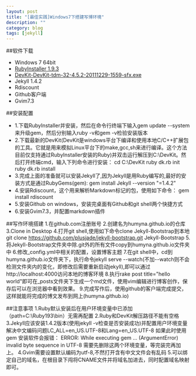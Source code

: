 ```yaml
---
layout: post
title: "[最佳实践]Windows7下搭建写博环境"
description: ""
category: blog
tags: [jekyll]
---
```



##软件下载
- Windows 7 64bit
- [RubyInstaller 1.9.3](http://rubyforge.org/frs/download.php/76054/rubyinstaller-1.9.3-p194.exe)
- [DevKit-DevKit-tdm-32-4.5.2-20111229-1559-sfx.exe](https://github.com/oneclick/rubyinstaller/downloads/)
- Jekyll 1.4.2
- Rdiscount
- Github客户端
- Gvim7.3

##安装配置
- 1.下载RubyInstaller并安装，然后在命令行终端下输入gem update --system来升级gem，然后分别输入ruby -v和gem -v检验安装版本
- 2.下载最新的DevKit(DevKit是windows平台下编译和使用本地C/C++扩展包的工具。它就是用来模拟Linux平台下的make,gcc,sh来进行编译。这个方法目前仅支持通过RubyInstaller安装的Ruby)并双击运行解压到C:\DevKit。然后打开终端cmd，输入下列命令进行安装：
    cd C:\DevKit
    ruby dk.rb init
    ruby dk.rb install
- 3.完成上面的准备就可以安装Jekyll了,因为Jekyll是用Ruby编写的,最好的安装方式是通过RubyGems(gem):
    gem install Jekyll --version "=1.4.2"
- 4.安装Rdiscount，这个用来解析Markdown标记的包，使用如下命令：
    gem install rdiscount
- 5.安装Github on windows，安装完桌面有Github和git shell两个快捷方式
- 6.安装Gvim7.3，并配置markdown插件

##写作环境搭建
    1.在github.com注册账号
    2.创建名为humyna.github.io的仓库
    3.Clone in Desktop
    4.打开git shell,使用如下命令clone Jekyll-Bootstrap到本地 
    git clone https://github.com/plusjade/jekyll-bootstrap.git Jekyll-Bootstrap
    5.将Jekyll-Bootstrap文件夹中除.git外的所有文件copy到humyna.github.io文件夹中
    6.修改_config.yml中相关的配置，设置博客主题
    7.在git shell中，cd到humyna.github.io文件夹下，执行命令jekyll serve --watch(不加--watch则不会检测文件夹内的变化，即修改后需要重新启动jekyll),即可以通过http://localhost:4000访问本地的博客环境
    8.执行rake post title="hello world"即可在_posts文件夹下生成一个md文件，使用vim编辑进行博客创作，保存后可以在浏览器中看到效果。
    9.完成写作后，使用github的客户端完成提交，这样就能将完成的博文发布到网上(humyna.github.io)

##注意事项
    1.Ruby默认安装后在用户环境变量中已添加（path=C:\Ruby193\bin）无需再配置
    2.Ruby和DevKit解压路径不能有空格
    3.Jekyll应该安装1.4.2版本(使用jekyll -v检查是否安装成功)并配置用户环境变量解决中文编码问题LC_ALL=en_US.UTF-8和Lang=en_US.UTF-8
    如果此时使用gem 安装软件会报错：
    ERROR:  While executing gem ... (ArgumentError)
    invalid byte sequence in UTF-8
    需要先删除这两个环境变量，等完装完再加上。
    4.Gvim需要设置默认编码为utf-8,不然打开含有中文文件会有乱码
    5.可以绑定自己的域名，在根目录下闯将CNAME文件并将域名加进去，同时配置域名映射即可。
